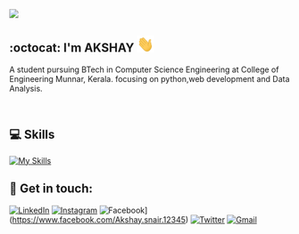 
<img src="https://user-images.githubusercontent.com/94843189/155374750-6f8af9f4-c60f-4618-8b67-b7e4d3399ece.jpg"/>


## :octocat: I'm AKSHAY  <img src="https://raw.githubusercontent.com/ABSphreak/ABSphreak/master/gifs/Hi.gif" width="30px">

A student pursuing BTech in Computer Science Engineering at College of Engineering Munnar, Kerala.
focusing on python,web development and Data Analysis.


</br>




## 💻 Skills
[![My Skills](https://skillicons.dev/icons?i=python,html,css,c,c++)]()



## 📱 Get in touch:

[![LinkedIn](https://img.shields.io/badge/LinkedIn-0077B5?style=for-the-badge&logo=linkedin&logoColor=white)](https://github.com/Akshay-s-nair)
[![Instagram](https://img.shields.io/badge/Instagram-E4405F?style=for-the-badge&logo=instagram&logoColor=white)](https://instagram.com/a_kshay_nair_mzk?utm_medium=copy_link)
![Facebook](https://img.shields.io/badge/Facebook-%231877F2.svg?style=for-the-badge&logo=Facebook&logoColor=white)](https://www.facebook.com/Akshay.snair.12345)
[![Twitter](https://img.shields.io/badge/Twitter-%231DA1F2.svg?style=for-the-badge&logo=Twitter&logoColor=white)](https://twitter.com/AnumodTp15156)
[![Gmail](https://img.shields.io/badge/Gmail-D14836?style=for-the-badge&logo=gmail&logoColor=white)](mailto:akshaysnairunni@gmail.com)
<!---
Akshay-s-nair/Akshay-s-nair is a ✨ special ✨ repository because its `README.md` (this file) appears on your GitHub profile.
You can click the Preview link to take a look at your changes.
<img src="https://img.icons8.com/fluent/35/000000/linkedin-2.png"/>: www.linkedin.com/in/akshay-s-nair-90a591213

<img src="https://img.icons8.com/fluent/35/000000/instagram-new.png"/>: 

<img src="https://user-images.githubusercontent.com/94843189/155394274-2b66a81c-cc6f-4c7c-9942-55c9aa5901f8.png" width="30px"/> : 
--->
